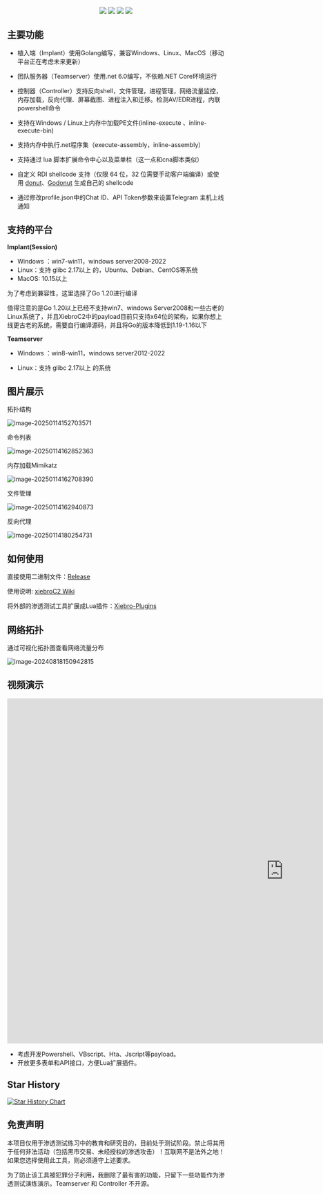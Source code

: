 

  <p align="center">
    <img src="https://badgen.net/github/stars/INotGreen/XiebroC2/?icon=github&color=black">
    <a href="https://github.com/INotGreen/XiebroC2/releases"><img src="https://img.shields.io/github/downloads/INotGreen/XiebroC2/total?color=blueviolet"></a>
    <img src="https://badgen.net/github/issues/INotGreen/XiebroC2">
    <a href="https://github.com/INotGreen/XiebroC2/wiki" style="text-decoration:none;">
     <img src="https://img.shields.io/badge/%E6%96%87%E5%BA%93-wiki-yellow">
    </a>
</p>



## 主要功能

- 植入端（Implant）使用Golang编写，兼容Windows、Linux、MacOS（移动平台正在考虑未来更新）

- 团队服务器（Teamserver）使用.net 6.0编写，不依赖.NET Core环境运行

- 控制器（Controller）支持反向shell，文件管理，进程管理，网络流量监控，内存加载，反向代理、屏幕截图、进程注入和迁移。检测AV/EDR进程，内联powershell命令

- 支持在Windows / Linux上内存中加载PE文件(inline-execute 、inline-execute-bin)

- 支持内存中执行.net程序集（execute-assembly，inline-assembly）

- 支持通过 lua 脚本扩展命令中心以及菜单栏（这一点和cna脚本类似）

- 自定义 RDI shellcode 支持（仅限 64 位，32 位需要手动客户端编译）或使用 [donut](https://github.com/TheWover/donut)、[Godonut](https://github.com/Binject/go-donut) 生成自己的 shellcode

- 通过修改profile.json中的Chat  ID、API Token参数来设置Telegram 主机上线通知

  

## 支持的平台

**Implant(Session)**

- Windows ：win7-win11，windows server2008-2022
- Linux：支持 glibc 2.17以上 的，Ubuntu、Debian、CentOS等系统
- MacOS: 10.15以上

为了考虑到兼容性，这里选择了Go 1.20进行编译

值得注意的是Go 1.20以上已经不支持win7、windows Server2008和一些古老的Linux系统了，并且XiebroC2中的payload目前只支持x64位的架构，如果你想上线更古老的系统，需要自行编译源码，并且将Go的版本降低到1.19-1.16以下



**Teamserver**

- Windows ：win8-win11，windows server2012-2022

- Linux：支持 glibc 2.17以上 的系统



## 图片展示

拓扑结构

![image-20250114152703571](Image/image-20250114152703571.png)

命令列表

![image-20250114162852363](Image/image-20250114162852363.png)



内存加载Mimikatz



![image-20250114162708390](Image/image-20250114162708390.png)

文件管理

![image-20250114162940873](Image/image-20250114162940873.png)





反向代理

![image-20250114180254731](Image/image-20250114180254731.png)






## 如何使用

直接使用二进制文件：[Release](https://github.com/INotGreen/XiebroC2/releases)

使用说明: [xiebroC2 Wiki](https://github.com/INotGreen/XiebroC2/wiki)

将外部的渗透测试工具扩展成Lua插件：[Xiebro-Plugins](https://github.com/INotGreen/Xiebro-Plugins)

## 网络拓扑

通过可视化拓扑图查看网络流量分布

![image-20240818150942815](Image/image-20240818150942815.png)

## 视频演示



<iframe width="1280" height="800" src="https://www.youtube.com/embed/iZpltGdu4Y4" title="The XiebroC2 Penetration Testing Framework For Red Team Work" frameborder="0" allow="accelerometer; autoplay; clipboard-write; encrypted-media; gyroscope; picture-in-picture; web-share" referrerpolicy="strict-origin-when-cross-origin" allowfullscreen></iframe>







- 考虑开发Powershell、VBscript、Hta、Jscript等payload。
- 开放更多表单和API接口，方便Lua扩展插件。

## Star History

[![Star History Chart](https://api.star-history.com/svg?repos=INotGreen/XiebroC2&type=Date)](https://star-history.com/#INotGreen/XiebroC2&Date)

## 免责声明

本项目仅用于渗透测试练习中的教育和研究目的，目前处于测试阶段。禁止将其用于任何非法活动（包括黑市交易、未经授权的渗透攻击）！互联网不是法外之地！如果您选择使用此工具，则必须遵守上述要求。

为了防止该工具被犯罪分子利用，我删除了最有害的功能，只留下一些功能作为渗透测试演练演示。Teamserver 和 Controller 不开源。
